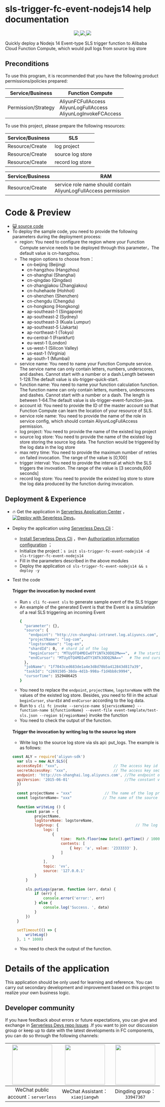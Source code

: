 # sls-trigger-fc-event-nodejs14 help documentation

<p align="center" class="flex justify-center">
    <a href="https://www.serverless-devs.com" class="ml-1">
    <img src="http://editor.devsapp.cn/icon?package=sls-trigger-fc-event-nodejs14&type=packageType">
  </a>
  <a href="http://www.devsapp.cn/details.html?name=sls-trigger-fc-event-nodejs14" class="ml-1">
    <img src="http://editor.devsapp.cn/icon?package=sls-trigger-fc-event-nodejs14&type=packageVersion">
  </a>
  <a href="http://www.devsapp.cn/details.html?name=sls-trigger-fc-event-nodejs14" class="ml-1">
    <img src="http://editor.devsapp.cn/icon?package=sls-trigger-fc-event-nodejs14&type=packageDownload">
  </a>
</p>

<description>

Quickly deploy a Nodejs 14 Event-type SLS trigger function to Alibaba Cloud Function Compute, which would pull logs from source log store

</description>


## Preconditions
To use this program, it is recommended that you have the following product permissions/policies prepared:

| Service/Business | Function Compute |     
| --- |  --- |   
| Permission/Strategy | AliyunFCFullAccess<br>AliyunLogFullAccess<br>AliyunLogInvokeFCAccess |  

To use this project, please prepare the following resources:

| Service/Business | SLS |     
| --- |  --- |   
| Resource/Create | log project |  
| Resource/Create | source log store  |
| Resource/Create | record log store  |

| Service/Business | RAM |     
| --- |  --- |   
| Resource/Create | service role name should contain AliyunLogFullAccess permission |  


<codepre id="codepre">

# Code & Preview

- [ :smiley_cat:  source code](https://github.com/devsapp/start-fc/blob/main/event-function/sls-trigger-fc-event-nodejs14)
- To deploy the sample code, you need to provide the following parameters during the deployment process:
    - region: You need to configure the region where your Function Compute service needs to be deployed through this parameter，The default value is cn-hangzhou.
    - The region options to choose from：
      - cn-beijing (Beijing)
      - cn-hangzhou (Hangzhou)
      - cn-shanghai (Shanghai)
      - cn-qingdao (Qingdao)
      - cn-zhangjiakou (Zhangjiakou)
      - cn-huhehaote (Hohhot)
      - cn-shenzhen (Shenzhen)
      - cn-chengdu (Chengdu)
      - cn-hongkong (Hongkong)
      - ap-southeast-1 (Singapore)
      - ap-southeast-2 (Sydney)
      - ap-southeast-3 (Kuala Lumpur)
      - ap-southeast-5 (Jakarta)
      - ap-northeast-1 (Tokyo)
      - eu-central-1 (Frankfurt)
      - eu-west-1 (London)
      - us-west-1 (Silicon Valley)
      - us-east-1 (Virginia)
      - ap-south-1 (Mumbai)
    - service name: You need to name your Function Compute service. The service name can only contain letters, numbers, underscores, and dashes. Cannot start with a number or a dash.Length between 1-128.The default value is sls-trigger-quick-start.
    - function name: You need to name your function calculation function. The function name can only contain letters, numbers, underscores and dashes. Cannot start with a number or a dash. The length is between 1-64.The default value is sls-trigger-event-function-java.
    - account id: You need to provide the ID of the master account so that Function Compute can learn the location of your resource of SLS.
    - service role name: You need to provide the name of the role in service config, which should contain AliyunLogFullAccess permission.
    - log project: You need to provide the name of the existed log project
    - source log store: You need to provide the name of the existed log store storing the source log data. The function would be triggered by the log data in the log store
    - max retry time: You need to provide the maximum number of retries on failed invocation. The range of the value is [0,100]
    - trigger interval: You need to provide the interval at which the SLS triggers the invovation. The range of the value is [3 seconds,600 seconds]
    - record log store: You need to provide the existed log store to store the log data produced by the function during invocation.


</codepre>

<deploy>

## Deployment & Experience

<appcenter>

-  :fire: Get the application in [Serverless Application Center](https://fcnext.console.aliyun.com/applications/create?template=sls-trigger-fc-event-nodejs14) ，
[![Deploy with Severless Devs](https://img.alicdn.com/imgextra/i1/O1CN01w5RFbX1v45s8TIXPz_!!6000000006118-55-tps-95-28.svg)](https://fcnext.console.aliyun.com/applications/create?template=sls-trigger-fc-event-nodejs14)。 

</appcenter>

- Deploy the application using [Serverless Devs Cli](https://www.serverless-devs.com/serverless-devs/install)：
    - [Install Serverless Devs Cli](https://www.serverless-devs.com/serverless-devs/install) ，then [Authorization information configuration](https://www.serverless-devs.com/fc/config) ；
    - Initialize the project：`s init sls-trigger-fc-event-nodejs14 -d sls-trigger-fc-event-nodejs14` 
    - Fill in the parameters described in the above modules
    - Deploy the application `cd sls-trigger-fc-event-nodejs14 && s deploy -y`
  
- Test the code

  #### Trigger the invocation by mocked event
  
  - Run `s cli fc-event sls` to generate sample event of the SLS trigger
  - An example of the generated Event is that the Event is a simulation of a real SLS triggering an incoming Event
    ```bash
    {
      "parameter": {},
      "source": {
        "endpoint": "http://cn-shanghai-intranet.log.aliyuncs.com",
        "projectName": "log-com",
        "logstoreName": "log-en",
        "shardId": 0,  # shard id of the log
        "beginCursor": "MTUyOTQ4MDIwOTY1NTk3ODQ2Mw==",  # The starting cursor, indicating where to start reading data
        "endCursor": "MTUyOTQ4MDIwOTY1NTk3ODQ2NA=="   # The end cursor, indicating where to read data to end
      },
      "jobName": "1f7043ced683de1a4e3d8d70b5a412843d817a39",
      "taskId": "c2691505-38da-4d1b-998a-f1d4bb8c9994",
      "cursorTime": 1529486425
    }
    ```
  - You need to replace the `endpoint`, `projectName`, `logstoreName` with the values of the existed log store. Besides, you need to fill in the actual `beginCursor`, `shardId` and `endCursor` according to the log data.
  - Run to `s cli fc invoke --service-name ${serviceNamme} --function-name ${functionName} --event-file event-template/test-sls.json --region ${regionName}` invoke the function
  - You need to check the output of the function.
  
  #### Trigger the invocation by writing log to the source log store
  
  - Write log to the source log store via sls api: put_logs. The example is as follows:
  ```javascript
  const ALY = require('aliyun-sdk')
    var sls = new ALY.SLS({
    accessKeyId: "xxx",                         // The access key id of the Alicloud account
    secretAccessKey: "xxx",                     // The access key secret of the Alicloud account
    endpoint: 'http://cn-shanghai.log.aliyuncs.com', //The endpoint of the log project
    apiVersion: '2015-06-01'                         //The constant version of the sdk
    })
    
    const projectName = "xxx"               // The name of the log project
    const logstoreName= "xxx"              // The name of the source log store
    
    function writeLog () {
        const param = {
            projectName,
            logStoreName: logstoreName,
            logGroup: {                                   // The log date
                logs: [
                    {
                        time:  Math.floor(new Date().getTime() / 1000),
                        contents: [
                            { key: 'a', value: '2333333' },
                        ]
                    }
                ],
                topic: 'vv',
                source: '127.0.0.1'
            }
        }
        
        sls.putLogs(param, function (err, data) {
            if (err) {
                console.error('error:', err)
            } else {
                console.log('Success. ', data)
            }
        })
    }
    
    setTimeout(() => {
        writeLog()
    }, 1 * 1000)

  ```
  - You need to check the output of the function.

</deploy>

<appdetail id="flushContent">

# Details of the application



This application should be only used for learning and reference. You can carry out secondary development and improvement based on this project to realize your own business logic.



</appdetail>

<devgroup>

## Developer community

If you have feedback about errors or future expectations, you can give and exchange in  [Serverless Devs repo Issues](https://github.com/serverless-devs/serverless-devs/issues) .If you want to join our discussion group or keep up to date with the latest developments in FC components, you can do so through the following channels:

<p align="center">

| <img src="https://serverless-article-picture.oss-cn-hangzhou.aliyuncs.com/1635407298906_20211028074819117230.png" width="130px" > | <img src="https://serverless-article-picture.oss-cn-hangzhou.aliyuncs.com/1635407044136_20211028074404326599.png" width="130px" > | <img src="https://serverless-article-picture.oss-cn-hangzhou.aliyuncs.com/1635407252200_20211028074732517533.png" width="130px" > |
|--- | --- | --- |
| <center>WeChat public account：`serverless`</center> | <center>WeChat Assistant：`xiaojiangwh`</center> | <center>Dingding group：`33947367`</center> | 

</p>

</devgroup>